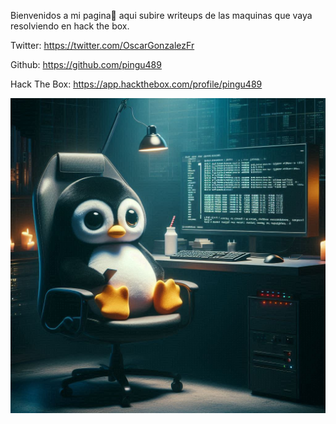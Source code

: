 
Bienvenidos a mi pagina💚 aqui subire writeups de las maquinas que vaya resolviendo en hack the box.

Twitter: https://twitter.com/OscarGonzalezFr

Github: https://github.com/pingu489

Hack The Box: https://app.hackthebox.com/profile/pingu489

![Branching](/assets/images/pinguhacker.jpg)

